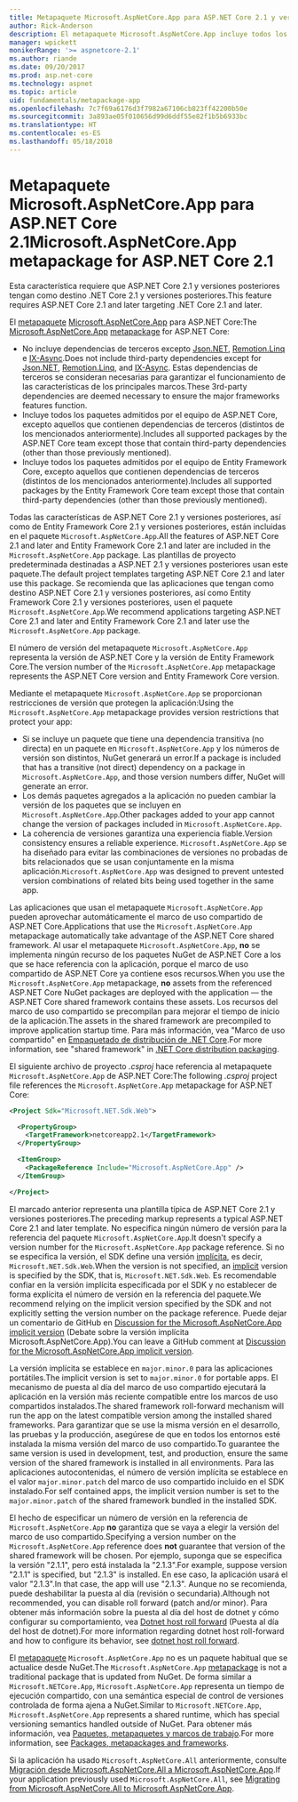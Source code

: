 ```yaml
---
title: Metapaquete Microsoft.AspNetCore.App para ASP.NET Core 2.1 y versiones posteriores
author: Rick-Anderson
description: El metapaquete Microsoft.AspNetCore.App incluye todos los paquetes de ASP.NET Core y Entity Framework Core.
manager: wpickett
monikerRange: '>= aspnetcore-2.1'
ms.author: riande
ms.date: 09/20/2017
ms.prod: asp.net-core
ms.technology: aspnet
ms.topic: article
uid: fundamentals/metapackage-app
ms.openlocfilehash: 7c7f69a6176d3f7982a67106cb823ff42200b50e
ms.sourcegitcommit: 3a893ae05f010656d99d6ddf55e82f1b5b6933bc
ms.translationtype: HT
ms.contentlocale: es-ES
ms.lasthandoff: 05/18/2018
---
```

# <a name="microsoftaspnetcoreapp-metapackage-for-aspnet-core-21"></a><span data-ttu-id="6789e-103">Metapaquete Microsoft.AspNetCore.App para ASP.NET Core 2.1</span><span class="sxs-lookup"><span data-stu-id="6789e-103">Microsoft.AspNetCore.App metapackage for ASP.NET Core 2.1</span></span>

<span data-ttu-id="6789e-104">Esta característica requiere que ASP.NET Core 2.1 y versiones posteriores tengan como destino .NET Core 2.1 y versiones posteriores.</span><span class="sxs-lookup"><span data-stu-id="6789e-104">This feature requires ASP.NET Core 2.1 and later targeting .NET Core 2.1 and later.</span></span>

<span data-ttu-id="6789e-105">El [metapaquete](/dotnet/core/packages#metapackages) [Microsoft.AspNetCore.App](https://www.nuget.org/packages/Microsoft.AspNetCore.App) para ASP.NET Core:</span><span class="sxs-lookup"><span data-stu-id="6789e-105">The [Microsoft.AspNetCore.App](https://www.nuget.org/packages/Microsoft.AspNetCore.App) [metapackage](/dotnet/core/packages#metapackages) for ASP.NET Core:</span></span>

* <span data-ttu-id="6789e-106">No incluye dependencias de terceros excepto [Json.NET](https://www.nuget.org/packages/Newtonsoft.Json/), [Remotion.Linq](https://www.nuget.org/packages/Remotion.Linq/) e [IX-Async](https://www.nuget.org/packages/System.Interactive.Async/).</span><span class="sxs-lookup"><span data-stu-id="6789e-106">Does not include third-party dependencies except for [Json.NET](https://www.nuget.org/packages/Newtonsoft.Json/), [Remotion.Linq](https://www.nuget.org/packages/Remotion.Linq/), and [IX-Async](https://www.nuget.org/packages/System.Interactive.Async/).</span></span> <span data-ttu-id="6789e-107">Estas dependencias de terceros se consideran necesarias para garantizar el funcionamiento de las características de los principales marcos.</span><span class="sxs-lookup"><span data-stu-id="6789e-107">These 3rd-party dependencies are deemed necessary to ensure the major frameworks features function.</span></span>
* <span data-ttu-id="6789e-108">Incluye todos los paquetes admitidos por el equipo de ASP.NET Core, excepto aquellos que contienen dependencias de terceros (distintos de los mencionados anteriormente).</span><span class="sxs-lookup"><span data-stu-id="6789e-108">Includes all supported packages by the ASP.NET Core team except those that contain third-party dependencies (other than those previously mentioned).</span></span>
* <span data-ttu-id="6789e-109">Incluye todos los paquetes admitidos por el equipo de Entity Framework Core, excepto aquellos que contienen dependencias de terceros (distintos de los mencionados anteriormente).</span><span class="sxs-lookup"><span data-stu-id="6789e-109">Includes all supported packages by the Entity Framework Core team except those that contain third-party dependencies (other than those previously mentioned).</span></span>

<span data-ttu-id="6789e-110">Todas las características de ASP.NET Core 2.1 y versiones posteriores, así como de Entity Framework Core 2.1 y versiones posteriores, están incluidas en el paquete `Microsoft.AspNetCore.App`.</span><span class="sxs-lookup"><span data-stu-id="6789e-110">All the features of ASP.NET Core 2.1 and later and Entity Framework Core 2.1 and later are included in the `Microsoft.AspNetCore.App` package.</span></span> <span data-ttu-id="6789e-111">Las plantillas de proyecto predeterminada destinadas a ASP.NET 2.1 y versiones posteriores usan este paquete.</span><span class="sxs-lookup"><span data-stu-id="6789e-111">The default project templates targeting ASP.NET Core 2.1 and later use this package.</span></span> <span data-ttu-id="6789e-112">Se recomienda que las aplicaciones que tengan como destino ASP.NET Core 2.1 y versiones posteriores, así como Entity Framework Core 2.1 y versiones posteriores, usen el paquete `Microsoft.AspNetCore.App`.</span><span class="sxs-lookup"><span data-stu-id="6789e-112">We recommend applications targeting ASP.NET Core 2.1 and later and Entity Framework Core 2.1 and later use the `Microsoft.AspNetCore.App` package.</span></span>

<span data-ttu-id="6789e-113">El número de versión del metapaquete `Microsoft.AspNetCore.App` representa la versión de ASP.NET Core y la versión de Entity Framework Core.</span><span class="sxs-lookup"><span data-stu-id="6789e-113">The version number of the `Microsoft.AspNetCore.App` metapackage represents the ASP.NET Core version and Entity Framework Core version.</span></span>

<span data-ttu-id="6789e-114">Mediante el metapaquete `Microsoft.AspNetCore.App` se proporcionan restricciones de versión que protegen la aplicación:</span><span class="sxs-lookup"><span data-stu-id="6789e-114">Using the `Microsoft.AspNetCore.App` metapackage provides version restrictions that protect your app:</span></span>

* <span data-ttu-id="6789e-115">Si se incluye un paquete que tiene una dependencia transitiva (no directa) en un paquete en `Microsoft.AspNetCore.App` y los números de versión son distintos, NuGet generará un error.</span><span class="sxs-lookup"><span data-stu-id="6789e-115">If a package is included that has a transitive (not direct) dependency on a package in `Microsoft.AspNetCore.App`, and those version numbers differ, NuGet will generate an error.</span></span>
* <span data-ttu-id="6789e-116">Los demás paquetes agregados a la aplicación no pueden cambiar la versión de los paquetes que se incluyen en `Microsoft.AspNetCore.App`.</span><span class="sxs-lookup"><span data-stu-id="6789e-116">Other packages added to your app cannot change the version of packages included in `Microsoft.AspNetCore.App`.</span></span>
* <span data-ttu-id="6789e-117">La coherencia de versiones garantiza una experiencia fiable.</span><span class="sxs-lookup"><span data-stu-id="6789e-117">Version consistency ensures a reliable experience.</span></span> <span data-ttu-id="6789e-118">`Microsoft.AspNetCore.App` se ha diseñado para evitar las combinaciones de versiones no probadas de bits relacionados que se usan conjuntamente en la misma aplicación.</span><span class="sxs-lookup"><span data-stu-id="6789e-118">`Microsoft.AspNetCore.App` was designed to prevent untested version combinations of related bits being used together in the same app.</span></span>

<span data-ttu-id="6789e-119">Las aplicaciones que usan el metapaquete `Microsoft.AspNetCore.App` pueden aprovechar automáticamente el marco de uso compartido de ASP.NET Core.</span><span class="sxs-lookup"><span data-stu-id="6789e-119">Applications that use the `Microsoft.AspNetCore.App` metapackage automatically take advantage of the ASP.NET Core shared framework.</span></span> <span data-ttu-id="6789e-120">Al usar el metapaquete `Microsoft.AspNetCore.App`, **no** se implementa ningún recurso de los paquetes NuGet de ASP.NET Core a los que se hace referencia con la aplicación, porque el marco de uso compartido de ASP.NET Core ya contiene esos recursos.</span><span class="sxs-lookup"><span data-stu-id="6789e-120">When you use the `Microsoft.AspNetCore.App` metapackage, **no** assets from the referenced ASP.NET Core NuGet packages are deployed with the application &mdash; the ASP.NET Core shared framework contains these assets.</span></span> <span data-ttu-id="6789e-121">Los recursos del marco de uso compartido se precompilan para mejorar el tiempo de inicio de la aplicación.</span><span class="sxs-lookup"><span data-stu-id="6789e-121">The assets in the shared framework are precompiled to improve application startup time.</span></span> <span data-ttu-id="6789e-122">Para más información, vea "Marco de uso compartido" en [Empaquetado de distribución de .NET Core](/dotnet/core/build/distribution-packaging).</span><span class="sxs-lookup"><span data-stu-id="6789e-122">For more information, see "shared framework" in [.NET Core distribution packaging](/dotnet/core/build/distribution-packaging).</span></span>

<span data-ttu-id="6789e-123">El siguiente archivo de proyecto *.csproj* hace referencia al metapaquete `Microsoft.AspNetCore.App` de ASP.NET Core:</span><span class="sxs-lookup"><span data-stu-id="6789e-123">The following *.csproj* project file references the `Microsoft.AspNetCore.App` metapackage for ASP.NET Core:</span></span>

```xml
<Project Sdk="Microsoft.NET.Sdk.Web">

  <PropertyGroup>
    <TargetFramework>netcoreapp2.1</TargetFramework>
  </PropertyGroup>

  <ItemGroup>
    <PackageReference Include="Microsoft.AspNetCore.App" />
  </ItemGroup>

</Project>

```

<span data-ttu-id="6789e-124">El marcado anterior representa una plantilla típica de ASP.NET Core 2.1 y versiones posteriores.</span><span class="sxs-lookup"><span data-stu-id="6789e-124">The preceding markup represents a typical ASP.NET Core 2.1 and later template.</span></span> <span data-ttu-id="6789e-125">No especifica ningún número de versión para la referencia del paquete `Microsoft.AspNetCore.App`.</span><span class="sxs-lookup"><span data-stu-id="6789e-125">It doesn't specify a version number for the `Microsoft.AspNetCore.App` package reference.</span></span> <span data-ttu-id="6789e-126">Si no se especifica la versión, el SDK define una versión [implícita](https://github.com/dotnet/core/blob/master/release-notes/1.0/sdk/1.0-rc3-implicit-package-refs.md), es decir, `Microsoft.NET.Sdk.Web`.</span><span class="sxs-lookup"><span data-stu-id="6789e-126">When the version is not specified, an [implicit](https://github.com/dotnet/core/blob/master/release-notes/1.0/sdk/1.0-rc3-implicit-package-refs.md) version is specified by the SDK, that is, `Microsoft.NET.Sdk.Web`.</span></span> <span data-ttu-id="6789e-127">Es recomendable confiar en la versión implícita especificada por el SDK y no establecer de forma explícita el número de versión en la referencia del paquete.</span><span class="sxs-lookup"><span data-stu-id="6789e-127">We recommend relying on the implicit version specified by the SDK and not explicitly setting the version number on the package reference.</span></span> <span data-ttu-id="6789e-128">Puede dejar un comentario de GitHub en [Discussion for the Microsoft.AspNetCore.App implicit version](https://github.com/aspnet/Docs/issues/6430) (Debate sobre la versión implícita Microsoft.AspNetCore.App).</span><span class="sxs-lookup"><span data-stu-id="6789e-128">You can leave a GitHub comment at [Discussion for the Microsoft.AspNetCore.App implicit version](https://github.com/aspnet/Docs/issues/6430).</span></span>

<span data-ttu-id="6789e-129">La versión implícita se establece en `major.minor.0` para las aplicaciones portátiles.</span><span class="sxs-lookup"><span data-stu-id="6789e-129">The implicit version is set to `major.minor.0` for portable apps.</span></span> <span data-ttu-id="6789e-130">El mecanismo de puesta al día del marco de uso compartido ejecutará la aplicación en la versión más reciente compatible entre los marcos de uso compartidos instalados.</span><span class="sxs-lookup"><span data-stu-id="6789e-130">The shared framework roll-forward mechanism will run the app on the latest compatible version among the installed shared frameworks.</span></span> <span data-ttu-id="6789e-131">Para garantizar que se use la misma versión en el desarrollo, las pruebas y la producción, asegúrese de que en todos los entornos esté instalada la misma versión del marco de uso compartido.</span><span class="sxs-lookup"><span data-stu-id="6789e-131">To guarantee the same version is used in development, test, and production, ensure the same version of the shared framework is installed in all environments.</span></span> <span data-ttu-id="6789e-132">Para las aplicaciones autocontenidas, el número de versión implícita se establece en el valor `major.minor.patch` del marco de uso compartido incluido en el SDK instalado.</span><span class="sxs-lookup"><span data-stu-id="6789e-132">For self contained apps, the implicit version number is set to the `major.minor.patch` of the shared framework bundled in the installed SDK.</span></span>

<span data-ttu-id="6789e-133">El hecho de especificar un número de versión en la referencia de `Microsoft.AspNetCore.App` **no** garantiza que se vaya a elegir la versión del marco de uso compartido.</span><span class="sxs-lookup"><span data-stu-id="6789e-133">Specifying a version number on the `Microsoft.AspNetCore.App` reference does **not** guarantee that version of the shared framework will be chosen.</span></span> <span data-ttu-id="6789e-134">Por ejemplo, suponga que se especifica la versión "2.1.1", pero está instalada la "2.1.3".</span><span class="sxs-lookup"><span data-stu-id="6789e-134">For example, suppose version "2.1.1" is specified, but "2.1.3" is installed.</span></span> <span data-ttu-id="6789e-135">En ese caso, la aplicación usará el valor "2.1.3".</span><span class="sxs-lookup"><span data-stu-id="6789e-135">In that case, the app will use "2.1.3".</span></span> <span data-ttu-id="6789e-136">Aunque no se recomienda, puede deshabilitar la puesta al día (revisión o secundaria).</span><span class="sxs-lookup"><span data-stu-id="6789e-136">Although not recommended, you can disable roll forward (patch and/or minor).</span></span> <span data-ttu-id="6789e-137">Para obtener más información sobre la puesta al día del host de dotnet y cómo configurar su comportamiento, vea [Dotnet host roll forward](https://github.com/dotnet/core-setup/blob/master/Documentation/design-docs/roll-forward-on-no-candidate-fx.md) (Puesta al día del host de dotnet).</span><span class="sxs-lookup"><span data-stu-id="6789e-137">For more information regarding dotnet host roll-forward and how to configure its behavior, see [dotnet host roll forward](https://github.com/dotnet/core-setup/blob/master/Documentation/design-docs/roll-forward-on-no-candidate-fx.md).</span></span>

<span data-ttu-id="6789e-138">El [metapaquete](/dotnet/core/packages#metapackages) `Microsoft.AspNetCore.App` no es un paquete habitual que se actualice desde NuGet.</span><span class="sxs-lookup"><span data-stu-id="6789e-138">The `Microsoft.AspNetCore.App` [metapackage](/dotnet/core/packages#metapackages) is not a traditional package that is updated from NuGet.</span></span> <span data-ttu-id="6789e-139">De forma similar a `Microsoft.NETCore.App`, `Microsoft.AspNetCore.App` representa un tiempo de ejecución compartido, con una semántica especial de control de versiones controlada de forma ajena a NuGet.</span><span class="sxs-lookup"><span data-stu-id="6789e-139">Similar to `Microsoft.NETCore.App`, `Microsoft.AspNetCore.App` represents a shared runtime, which has special versioning semantics handled outside of NuGet.</span></span> <span data-ttu-id="6789e-140">Para obtener más información, vea [Paquetes, metapaquetes y marcos de trabajo](/dotnet/core/packages).</span><span class="sxs-lookup"><span data-stu-id="6789e-140">For more information, see [Packages, metapackages and frameworks](/dotnet/core/packages).</span></span>

<span data-ttu-id="6789e-141">Si la aplicación ha usado `Microsoft.AspNetCore.All` anteriormente, consulte [Migración desde Microsoft.AspNetCore.All a Microsoft.AspNetCore.App](xref:fundamentals/metapackage#migrate).</span><span class="sxs-lookup"><span data-stu-id="6789e-141">If your application previously used `Microsoft.AspNetCore.All`, see [Migrating from Microsoft.AspNetCore.All to Microsoft.AspNetCore.App](xref:fundamentals/metapackage#migrate).</span></span>
